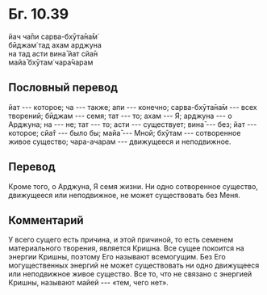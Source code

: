 # Бг. 10.39
йач ча̄пи сарва-бхӯта̄на̄м̇<br/>
бӣджам̇ тад ахам арджуна<br/>
на тад асти вина̄ йат сйа̄н<br/>
майа̄ бхӯтам̇ чара̄чарам
## Пословный перевод

йат --- которое; ча --- также; апи --- конечно; сарва-бхӯта̄на̄м --- всех
творений; бӣджам --- семя; тат --- то; ахам --- Я; арджуна --- о
Арджуна; на --- не; тат --- то; асти --- существует; вина̄ --- без; йат
--- которое; сйа̄т --- было бы; майа̄ --- Мной; бхӯтам --- сотворенное
живое существо; чара-ачарам --- движущееся и неподвижное.

## Перевод

Кроме того, о Арджуна, Я семя жизни. Ни одно сотворенное существо,
движущееся или неподвижное, не может существовать без Меня.

## Комментарий

У всего сущего есть причина, и этой причиной, то есть семенем
материального творения, является Кришна. Все сущее покоится на энергии
Кришны, поэтому Его называют всемогущим. Без Его могущественных энергий
не может существовать ни одно движущееся или неподвижное живое существо.
Все то, что не связано с энергией Кришны, называют майей --- «тем, чего
нет».
